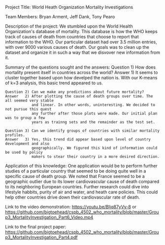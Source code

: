 Project Title: World Heath Organization Mortality Investigations

Team Members: Bryan Arment, Jeff Dank, Tony Pearo

Description of the project: 
   We stumbled upon the World Health Organization's database of mortality. This database
is how the WHO keeps track of causes of death from countries that choose to report that
information to the WHO. Our particular dataset had over 3.5 million entries, with over
9000 various causes of death. Our goals was to clean up the dataset and organize it in 
such a way that we disvover new information from it. 

Summary of the questions sought and the answers:
    Question 1) How does mortality present itself in countries across the world?
    Answer   1) It seems to cluster together based upon how develped the nation is.
              With our K-means of k=3 analysis, this basic trend appeared to us. 

    Question 2) Can we make any predictions about future mortality?
    Answer   2) After plotting the cause of death groups over time. The all seemed very stable
                and linear. In other words, uninteresting. We decided to not pursue this quest
                any further after those plots were made. Our initial plan was to group a few
                years as trainng sets and the remainder as the test set. 

    Question 3) Can we identify groups of countries with similar mortality profiles.
    Answer   3) Yes, this trend did appear based upon level of country development and also 
                geographically. We figured this kind of information could be used by policy
                makers to stear their country in a more desired direction. 


Application of this knowledge:
    One application would be to perform further studies of a particular country that seemed
to be doing quite well in a specific cause of death group. We noted that France seemed to be
a geographic outlier due to its lower cardiovascular cause of death compared to its neighboring
European countries. Further research could dive into lifestyle habbits, purity of air and water,
and heath care policies. This could help other countries drive down their cardiovascular rate of 
death.

Link to the video demonstration: https://youtu.be/BIjq87yVy-8 or https://github.com/bigtoehead/cspb_4502_who_mortality/blob/master/Group3_MortalityInvestigation_Part6_Video.mp4

Link to the final project paper: https://github.com/bigtoehead/cspb_4502_who_mortality/blob/master/Group3_MortalityInvestigation_Part4.pdf


